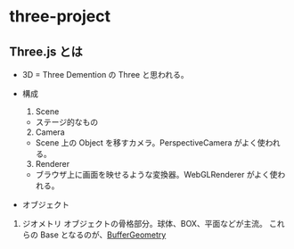 # three-project

## Three.js とは

- 3D = Three Demention の Three と思われる。
- 構成

  1. Scene

  - ステージ的なもの

  2. Camera

  - Scene 上の Object を移すカメラ。PerspectiveCamera がよく使われる。

  3. Renderer

  - ブラウザ上に画面を映せるような変換器。WebGLRenderer がよく使われる。

- オブジェクト

1. ジオメトリ
   オブジェクトの骨格部分。球体、BOX、平面などが主流。
   これらの Base となるのが、[BufferGeometry](https://threejs.org/docs/?q=BufferGeo#api/en/core/BufferGeometry)
